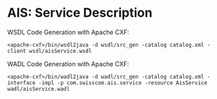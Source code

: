 AIS: Service Description
============

WSDL Code Generation with Apache CXF:

```
<apache-cxf>/bin/wsdl2java -d wsdl/src_gen -catalog catalog.xml -client wsdl/aisService.wsdl
```

WADL Code Generation with Apache CXF:

```
<apache-cxf>/bin/wadl2java -d wadl/src_gen -catalog catalog.xml -interface -impl -p com.swisscom.ais.service -resource AisService wadl/aisService.wadl
```
